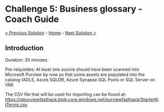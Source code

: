 # Challenge 5: Business glossary - Coach Guide 

[< Previous Solution](./Solution4.md) - [Home](./README.md) - [Next Solution >](./Solution6.md)


## Introduction

Duration: 30 minutes. 

Pre-requisites: At least one source should have been scanned into Microsoft Purview by now so that some assets are populated into the catalog (ADLS, Azure SQLDB, Azure Synapse SQL Pools or SQL Server on VM) 

The CSV file that will be used for importing can be found at: https://stpurviewfasthack.blob.core.windows.net/purviewfasthack/StarterKitTerms.csv
